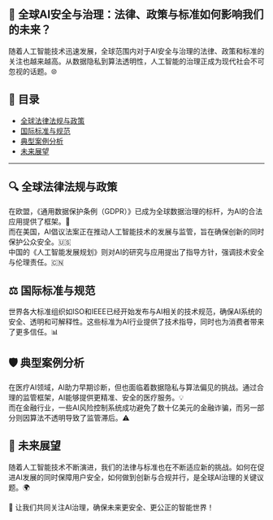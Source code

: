 ## 📑 全球AI安全与治理：法律、政策与标准如何影响我们的未来？
随着人工智能技术迅速发展，全球范围内对于AI安全与治理的法律、政策和标准的关注也越来越高。从数据隐私到算法透明性，人工智能的治理正成为现代社会不可忽视的话题。🌐

## 📑 目录

- [全球法律法规与政策](#-全球法律法规与政策)
- [国际标准与规范](#️-国际标准与规范)
- [典型案例分析](#️-典型案例分析)
- [未来展望](#-未来展望)

---

## 🔍 全球法律法规与政策
在欧盟，《通用数据保护条例（GDPR）》已成为全球数据治理的标杆，为AI的合法应用提供了框架。📜  
而在美国，AI倡议法案正在推动人工智能技术的发展与监管，旨在确保创新的同时保护公众安全。🇺🇸  
中国的《人工智能发展规划》则对AI的研究与应用提出了指导方针，强调技术安全与伦理责任。🇨🇳  

## ⚖️ 国际标准与规范
世界各大标准组织如ISO和IEEE已经开始发布与AI相关的技术规范，确保AI系统的安全、透明和可解释性。这些标准为AI行业提供了技术指导，同时也为消费者带来了更多信任。📊  

## 🛡️ 典型案例分析
在医疗AI领域，AI助力早期诊断，但也面临着数据隐私与算法偏见的挑战。通过合理的监管框架，AI能够提供更精准、安全的医疗服务。💡  
而在金融行业，一些AI风险控制系统成功避免了数十亿美元的金融诈骗，而另一部分则因算法不透明导致了监管滞后。⚠️  

## 🔮 未来展望
随着人工智能技术不断演进，我们的法律与标准也在不断适应新的挑战。如何在促进AI发展的同时保障用户安全，如何做到创新与合规并行，是全球AI治理的关键议题。🌍  

🌟 让我们共同关注AI治理，确保未来更安全、更公正的智能世界！
